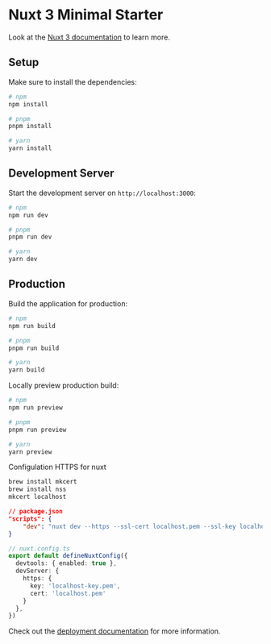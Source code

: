 # Nuxt 3 Minimal Starter

Look at the [Nuxt 3 documentation](https://nuxt.com/docs/getting-started/introduction) to learn more.

## Setup

Make sure to install the dependencies:

```bash
# npm
npm install

# pnpm
pnpm install

# yarn
yarn install
```

## Development Server

Start the development server on `http://localhost:3000`:

```bash
# npm
npm run dev

# pnpm
pnpm run dev

# yarn
yarn dev
```

## Production

Build the application for production:

```bash
# npm
npm run build

# pnpm
pnpm run build

# yarn
yarn build
```

Locally preview production build:

```bash
# npm
npm run preview

# pnpm
pnpm run preview

# yarn
yarn preview
```

Configulation HTTPS for nuxt

```bash
brew install mkcert
brew install nss   
mkcert localhost
```

```json
// package.json
"scripts": {
    "dev": "nuxt dev --https --ssl-cert localhost.pem --ssl-key localhost-key.pem",
}
```

```typescript
// nuxt.config.ts
export default defineNuxtConfig({
  devtools: { enabled: true },
  devServer: {
    https: {
      key: 'localhost-key.pem',
      cert: 'localhost.pem'
    }
  },
})

```

Check out the [deployment documentation](https://nuxt.com/docs/getting-started/deployment) for more information.
